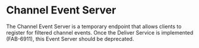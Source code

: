 # Channel Event Server

The Channel Event Server is a temporary endpoint that allows clients to register for filtered channel events. Once the Deliver Service is implemented (FAB-6911),
this Event Server should be deprecated.


